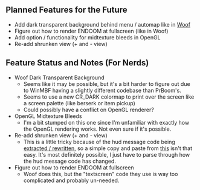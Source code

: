 ## Planned Features for the Future
- Add dark transparent background behind menu / automap like in [Woof](https://github.com/fabiangreffrath/woof)
- Figure out how to render ENDOOM at fullscreen (like in Woof)
- Add option / functionality for midtexture bleeds in OpenGL
- Re-add shrunken view (+ and - view)

## Feature Status and Notes (For Nerds)
- Woof Dark Transparent Background
  - Seems like it may be possible, but it's a bit harder to figure out due to WinMBF having a slightly different codebase than PrBoom's.
  - Seems to use a new CR_DARK colormap to print over the screen like a screen palette (like berserk or item pickup)
  - Could possibly have a conflict on OpenGL renderer?
- OpenGL Midtexture Bleeds
  - I'm a bit stumped on this one since I'm unfamiliar with exactly how the OpenGL rendering works. Not even sure if it's possible.
- Re-add shrunken view (+ and - view)
  - This is a little tricky because of the hud message code being [extracted / rewritten](https://github.com/kraflab/dsda-doom/commit/58cdb8b0d8b3fe2762c922aa2c66594c2040de09), so a simple copy and paste from [this](https://github.com/kraflab/dsda-doom/commit/697ccec56e4fefa1376097d2cc632963cb2b56e5) isn't that easy. It's most definitely possible, I just have to parse through how the hud message code has changed.
- Figure out how to render ENDOOM at fullscreen
  - Woof does this, but the "textscreen" code they use is way too complicated and probably un-needed.